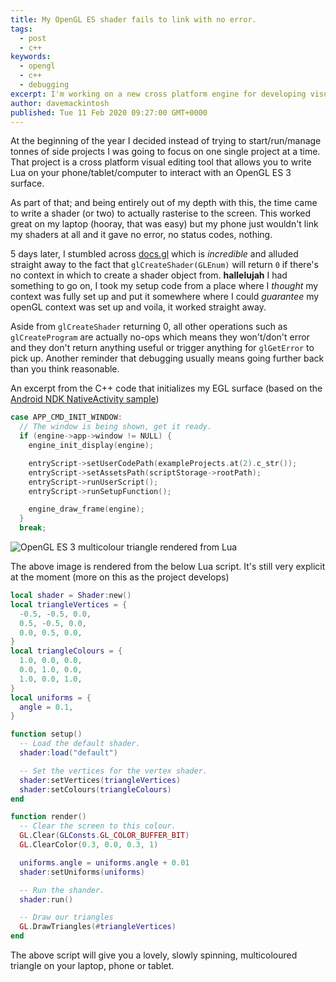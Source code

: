 ```yaml
---
title: My OpenGL ES shader fails to link with no error.
tags:
  - post
  - c++
keywords: 
  - opengl
  - c++
  - debugging
excerpt: I'm working on a new cross platform engine for developing visuals on any device. I've spent a few days trying to work out why Linux will compile and run my shaders but not my Android device.
author: davemackintosh
published: Tue 11 Feb 2020 09:27:00 GMT+0000
---
```


At the beginning of the year I decided instead of trying to start/run/manage tonnes of side projects I was going to focus on one single project at a time. That project is a cross platform visual editing tool that allows you to write Lua on your phone/tablet/computer to interact with an OpenGL ES 3 surface.

As part of that; and being entirely out of my depth with this, the time came to write a shader (or two) to actually rasterise to the screen. This worked great on my laptop (hooray, that was easy) but my phone just wouldn't link my shaders at all and it gave no error, no status codes, nothing.

5 days later, I stumbled across [docs.gl](http://docs.gl) which is *incredible* and alluded straight away to the fact that `glCreateShader(GLEnum)` will return `0` if there's no context in which to create a shader object from. **hallelujah** I had something to go on, I took my setup code from a place where I *thought* my context was fully set up and put it somewhere where I could *guarantee* my openGL context was set up and voila, it worked straight away.

Aside from `glCreateShader` returning 0, all other operations such as `glCreateProgram` are actually no-ops which means they won't/don't error and they don't return anything useful or trigger anything for `glGetError` to pick up. Another reminder that debugging usually means going further back than you think reasonable.

An excerpt from the C++ code that initializes my EGL surface (based on the [Android NDK NativeActivity sample](https://developer.android.com/ndk/samples/sample_na))

```cpp
case APP_CMD_INIT_WINDOW:
  // The window is being shown, get it ready.
  if (engine->app->window != NULL) {
    engine_init_display(engine);

    entryScript->setUserCodePath(exampleProjects.at(2).c_str());
    entryScript->setAssetsPath(scriptStorage->rootPath);
    entryScript->runUserScript();
    entryScript->runSetupFunction();

    engine_draw_frame(engine);
  }
  break;
```

![OpenGL ES 3 multicolour triangle rendered from Lua](https://user-images.githubusercontent.com/1430657/74223569-e6e4db80-4cae-11ea-8042-512844f61edb.png)

The above image is rendered from the below Lua script. It's still very explicit at the moment (more on this as the project develops)

```lua
local shader = Shader:new()
local triangleVertices = {
  -0.5, -0.5, 0.0,
  0.5, -0.5, 0.0,
  0.0, 0.5, 0.0,
}
local triangleColours = {
  1.0, 0.0, 0.0,
  0.0, 1.0, 0.0,
  1.0, 0.0, 1.0,
}
local uniforms = {
  angle = 0.1,
}

function setup()
  -- Load the default shader.
  shader:load("default")

  -- Set the vertices for the vertex shader.
  shader:setVertices(triangleVertices)
  shader:setColours(triangleColours)
end

function render()
  -- Clear the screen to this colour.
  GL.Clear(GLConsts.GL_COLOR_BUFFER_BIT)
  GL.ClearColor(0.3, 0.0, 0.3, 1)

  uniforms.angle = uniforms.angle + 0.01
  shader:setUniforms(uniforms)

  -- Run the shander.
  shader:run()

  -- Draw our triangles
  GL.DrawTriangles(#triangleVertices)
end
```

The above script will give you a lovely, slowly spinning, multicoloured triangle on your laptop, phone or tablet.

